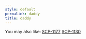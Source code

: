 ```yaml
---
style: default
permalink: daddy
title: daddy
---
```

You may also like:
[SCP-1177](http://scp-wiki.net/scp-1177)
[SCP-1130](http://scp-wiki.net/scp-1130)